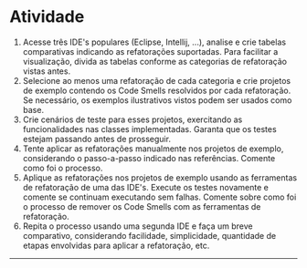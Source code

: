 # Atividade 

1. Acesse três IDE's populares (Eclipse, Intellij, ...), analise e crie tabelas comparativas indicando as refatorações suportadas. Para facilitar a visualização, divida as tabelas conforme as categorias de refatoração vistas antes.
2. Selecione ao menos uma refatoração de cada categoria e crie projetos de exemplo contendo os Code Smells resolvidos por cada refatoração. Se necessário, os exemplos ilustrativos vistos podem ser usados como base.
3. Crie cenários de teste para esses projetos, exercitando as funcionalidades nas classes implementadas. Garanta que os testes estejam passando antes de prosseguir.
4. Tente aplicar as refatorações manualmente nos projetos de exemplo, considerando o passo-a-passo indicado nas referências. Comente como foi o processo.
5. Aplique as refatorações nos projetos de exemplo usando as ferramentas de refatoração de uma das IDE's. Execute os testes novamente e comente se continuam executando sem falhas. Comente sobre como foi o processo de remover os Code Smells com as ferramentas de refatoração.
6. Repita o processo usando uma segunda IDE e faça um breve comparativo, considerando facilidade, simplicidade, quantidade de etapas envolvidas para aplicar a refatoração, etc.

---

